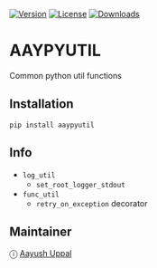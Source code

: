 [![Version](https://img.shields.io/pypi/v/aaypyutil.svg)](https://pypi.python.org/pypi/aaypyutil)
[![License](https://img.shields.io/pypi/l/aaypyutil.svg)](https://pypi.python.org/pypi/aaypyutil)
[![Downloads](https://img.shields.io/pypi/dm/aaypyutil.svg)](https://pypi.python.org/pypi/aaypyutil)


# AAYPYUTIL

Common python util functions


## Installation

    pip install aaypyutil


## Info

- `log_util`
    - `set_root_logger_stdout`
- `func_util`
    - `retry_on_exception` decorator


## Maintainer

ⓘ [Aayush Uppal](https://aayushuppal.github.io)
